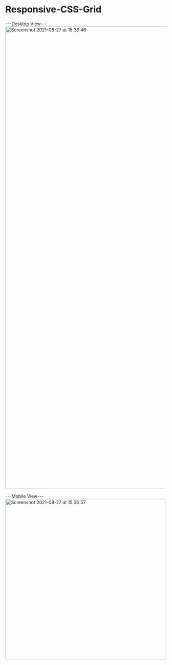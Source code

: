 # Responsive-CSS-Grid
---Desktop View---
<img width="1440" alt="Screenshot 2021-08-27 at 15 36 46" src="https://user-images.githubusercontent.com/69495468/131111323-790bf266-8864-4f97-a7b7-3d821c700a6c.png">

---Mobile View---
<img width="500" alt="Screenshot 2021-08-27 at 15 36 57" src="https://user-images.githubusercontent.com/69495468/131111363-19a5037a-8d20-45df-8823-a6541f7747e8.png">


